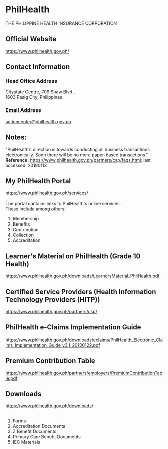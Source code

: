 # PhilHealth
THE PHILIPPINE HEALTH INSURANCE CORPORATION
## Official Website
https://www.philhealth.gov.ph/

## Contact Information
### Head Office Address
Citystate Centre, 709 Shaw Blvd.,</br>
1603 Pasig City, Philippines</br>

### Email Address
actioncenter@philhealth.gov.ph

## Notes:
"PhilHealth’s direction is towards conducting all business transactions electronically. Soon there will be no more paper-based transactions."</br>
<b>Reference:</b> https://www.philhealth.gov.ph/partners/csp/faqs.html; last accessed: 20190113

## My PhilHealth Portal
https://www.philhealth.gov.ph/services/
</br></br>
The portal contains links to PhilHealth's online services.</br>
These include among others:
1) Membership
2) Benefits
3) Contribution
4) Collection
5) Accreditation

## Learner's Material on PhilHealth (Grade 10 Health)
https://www.philhealth.gov.ph/downloads/LearnersMaterial_PhilHealth.pdf

## Certified Service Providers (Health Information Technology Providers (HITP))
https://www.philhealth.gov.ph/partners/csp/

## PhilHealth e-Claims Implementation Guide
https://www.philhealth.gov.ph/downloads/eclaims/PhilHealth_Electronic_Claims_Implementation_Guide_v3.1_20130122.pdf

## Premium Contribution Table
https://www.philhealth.gov.ph/partners/employers/PremiumContributionTable.pdf

## Downloads
https://www.philhealth.gov.ph/downloads/
</br></br>
1) Forms
2) Accreditation Documents
3) Z Benefit Documents
4) Primary Care Benefit Documents
5) IEC Materials
